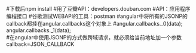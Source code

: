 #下载后npm install
#用了豆瓣API：developers.douban.com
#API：应用程序编程接口
#谷歌测试WEBAPI的工具：postman
#angular中将所有的JSONP的callback都挂在angular.callbacks这个对象上
#angular.callbacks._0(data);   angular.callbacks._1(data);  
#在angular中使用JSONP的方式做跨域请求，就必须给当前地址加一个参数callback=JSON_CALLBACK
